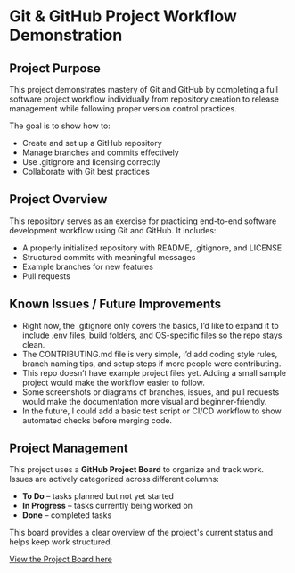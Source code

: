 # Git & GitHub Project Workflow Demonstration

## Project Purpose
This project demonstrates mastery of Git and GitHub by completing a full software project workflow individually from repository creation to release management while following proper version control practices.

The goal is to show how to:
- Create and set up a GitHub repository
- Manage branches and commits effectively
- Use .gitignore and licensing correctly
- Collaborate with Git best practices

## Project Overview
This repository serves as an exercise for practicing end-to-end software development workflow using Git and GitHub.
It includes:
- A properly initialized repository with README, .gitignore, and LICENSE
- Structured commits with meaningful messages
- Example branches for new features
- Pull requests
## Known Issues / Future Improvements

- Right now, the .gitignore only covers the basics, I’d like to expand it to include .env files, build folders, and OS-specific files so the repo stays clean.
- The CONTRIBUTING.md file is very simple, I’d add coding style rules, branch naming tips, and setup steps if more people were contributing.
- This repo doesn’t have example project files yet. Adding a small sample project would make the workflow easier to follow.
- Some screenshots or diagrams of branches, issues, and pull requests would make the documentation more visual and beginner-friendly.
- In the future, I could add a basic test script or CI/CD workflow to show automated checks before merging code.

## Project Management

This project uses a **GitHub Project Board** to organize and track work.  
Issues are actively categorized across different columns:  
- **To Do** – tasks planned but not yet started  
- **In Progress** – tasks currently being worked on  
- **Done** – completed tasks  

This board provides a clear overview of the project's current status and helps keep work structured.  

[View the Project Board here](https://github.com/users/asmaahardawa/projects/1/views/1)
